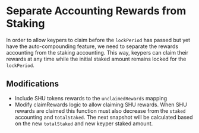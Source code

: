 # Separate Accounting Rewards from Staking

In order to allow keypers to claim before the `lockPeriod` has passed but yet
have the auto-compounding feature, we need to separate the rewards accounting
from the staking accounting. This way, keypers can claim their rewards at any
time while the initial staked amount remains locked for the `lockPeriod`.

## Modifications

- Include SHU tokens rewards to the `unclaimedRewards` mapping
- Modify claimRewards logic to allow claiming SHU rewards. When SHU
rewards are claimed this function must also decrease from the `staked`
accounting and `totalStaked`. The next snapshot will be calculated
based on the new `totalStaked` and new keyper staked amount.

